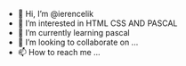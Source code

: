 - 👋 Hi, I’m @ierencelik
- 👀 I’m interested in HTML CSS AND PASCAL
- 🌱 I’m currently learning pascal
- 💞️ I’m looking to collaborate on ...
- 📫 How to reach me ...

<!---
ierencelik/ierencelik is a ✨ special ✨ repository because its `README.md` (this file) appears on your GitHub profile.
You can click the Preview link to take a look at your changes.
--->
